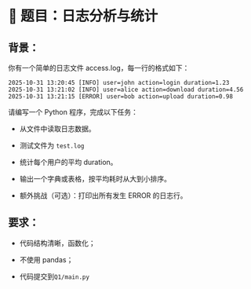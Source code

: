 # 🧩 题目：日志分析与统计

## 背景：
你有一个简单的日志文件 access.log，每一行的格式如下：

```
2025-10-31 13:20:45 [INFO] user=john action=login duration=1.23
2025-10-31 13:21:02 [INFO] user=alice action=download duration=4.56
2025-10-31 13:21:15 [ERROR] user=bob action=upload duration=0.98
```

请编写一个 Python 程序，完成以下任务：

- 从文件中读取日志数据。

- 测试文件为 `test.log`

- 统计每个用户的平均 duration。

- 输出一个字典或表格，按平均耗时从大到小排序。

- 额外挑战（可选）：打印出所有发生 ERROR 的日志行。

## 要求：

- 代码结构清晰，函数化；

- 不使用 pandas；

- 代码提交到`Q1/main.py`
